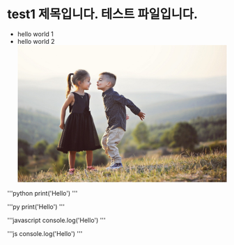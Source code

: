 # test1 제목입니다. 테스트 파일입니다.

* hello world 1
* hello world 2
![그림이미지](img/b.jpg)

'''python
print('Hello')
'''

'''py
print('Hello')
'''

'''javascript
console.log('Hello')
'''

'''js
console.log('Hello')
'''